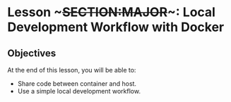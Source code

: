 <!SLIDE>
# Lesson ~~~SECTION:MAJOR~~~: Local Development Workflow with Docker

## Objectives

At the end of this lesson, you will be able to:

* Share code between container and host.
* Use a simple local development workflow.

